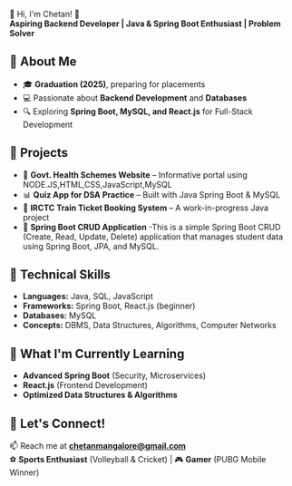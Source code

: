 
 👋 Hi, I'm Chetan! 🚀  
**Aspiring Backend Developer | Java & Spring Boot Enthusiast | Problem Solver**  

## 🔹 About Me  
- 🎓 **Graduation (2025)**, preparing for placements  
- 💻 Passionate about **Backend Development** and **Databases**  
- 🔍 Exploring **Spring Boot, MySQL, and React.js** for Full-Stack Development  

## 🔹 Projects  
- 🏥 **Govt. Health Schemes Website** – Informative portal using NODE.JS,HTML,CSS,JavaScript,MySQL  
- 📊 **Quiz App for DSA Practice** – Built with Java Spring Boot & MySQL  
- 🚆 **IRCTC Train Ticket Booking System** – A work-in-progress Java project
- 🪪 **Spring Boot CRUD Application** -This is a simple Spring Boot CRUD (Create, Read, Update, Delete) application that manages student data using Spring Boot, JPA, and MySQL.

## 🔹 Technical Skills  
- **Languages:** Java, SQL, JavaScript  
- **Frameworks:** Spring Boot, React.js (beginner)  
- **Databases:** MySQL  
- **Concepts:** DBMS, Data Structures, Algorithms, Computer Networks  

## 🔹 What I'm Currently Learning  
- **Advanced Spring Boot** (Security, Microservices)  
- **React.js** (Frontend Development)  
- **Optimized Data Structures & Algorithms**  

## 🔹 Let's Connect!  
📫 Reach me at **[chetanmangalore@gmail.com](mailto:chetanmangalore@gmail.com)**  
⚽ **Sports Enthusiast** (Volleyball & Cricket) | 🎮 **Gamer** (PUBG Mobile Winner)  
